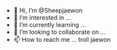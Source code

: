 - 👋 Hi, I’m @Sheepjaewon
- 👀 I’m interested in ...
- 🌱 I’m currently learning ...
- 💞️ I’m looking to collaborate on ...
- 📫 How to reach me ...
troll
jaewon

